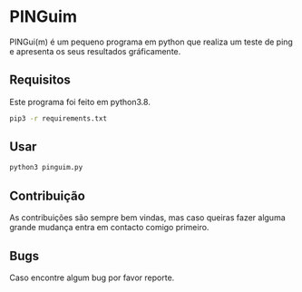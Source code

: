 # PINGuim

PINGui(m) é um pequeno programa em python que realiza um teste de ping e apresenta os seus resultados gráficamente.

## Requisitos

Este programa foi feito em python3.8.

```bash
pip3 -r requirements.txt
```

## Usar

```python
python3 pinguim.py
```

## Contribuição
As contribuições são sempre bem vindas, mas caso queiras fazer alguma grande mudança entra em contacto comigo primeiro.

## Bugs
Caso encontre algum bug por favor reporte.
